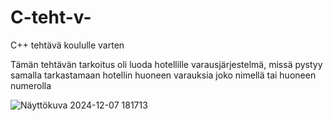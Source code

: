 # C-teht-v-
C++ tehtävä koululle varten

Tämän tehtävän tarkoitus oli luoda hotellille varausjärjestelmä, missä pystyy samalla tarkastamaan hotellin huoneen varauksia joko nimellä tai huoneen numerolla

![Näyttökuva 2024-12-07 181713](https://github.com/user-attachments/assets/304b77cf-ce36-4425-8923-4aa95472bcb6)

